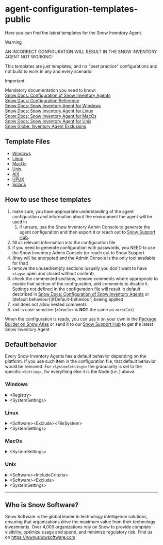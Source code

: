 # agent-configuration-templates-public

Here you can find the latest templates for the Snow Inventory Agent.

> [!WARNING]  
> AN INCORRECT CONFIGURATION WILL RESULT IN THE SNOW INVENTORY AGENT NOT WORKING!  
>  
> This templates are just templates, and no "best practice" configurations and not build to work in any and every scenario!  


> [!IMPORTANT]  
> Mandatory documentation you need to know:  
> [Snow Docs: Configuration of Snow Inventory Agents](https://docs.snowsoftware.com/snow-inventory/en/UUID-c54938ea-877f-3e63-7948-57b1e654802f.html)  
> [Snow Docs: Configuration Reference](https://docs.snowsoftware.com/documentation-resources/snow-inventory/configuration-doc.html)  
> [Snow Docs: Snow Inventory Agent for Windows](https://docs.snowsoftware.com/snow-inventory/en/UUID-a4ceda3e-9084-0bd8-c9c5-625964ee8e77.html)  
> [Snow Docs: Snow Inventory Agent for Linux](https://docs.snowsoftware.com/snow-inventory/en/UUID-8143d4ba-088a-9fb8-c791-95e62b3e7ee4.html)  
> [Snow Docs: Snow inventory Agent for MacOs](https://docs.snowsoftware.com/snow-inventory/en/UUID-8f964073-e34f-01c6-e57c-76e648b015e8.html)  
> [Snow Docs: Snow Inventory Agent for Unix](https://docs.snowsoftware.com/snow-inventory/en/UUID-93e9e6c7-33a0-0c85-c826-78f164c001ec.html)  
> [Snow Globe: Inventory Agent Exclusions](https://community.snowsoftware.com/s/article/Inventory-Agent-Exclusions)  

## Template Files

- [Windows](/windows/snowagent.config)
- [Linux](/linux/snowagent.config)
- [MacOs](/macos/snowagent.config)
- [Unix](/unix/snowagent.config)
- [AIX](/unix/AIX/snowagent.config)
- [HPUX](/unix/HPUX/snowagent.config)
- [Solaris](/unix/Solaris/snowagent.config)

## How to use these templates

1. make sure, you have appropriate understanding of the agent configuration and information about the environment the agent will be used in  
    1. if unsure, use the Snow Inventory Admin Console to generate the agent configuration and then export it or reach out to [Snow Support Hub](https://community.snowsoftware.com/s/support-hub).  
1. fill all relevant information into the configuration file  
1. if you need to generate configuration with passwords, you NEED to use the Snow Inventory Admin Console tor reach out to Snow Support.  
1. (they will be encrypted and the Admin Console is the only tool available for that)  
1. remove the unused/empty sections (usually you don't want to have `<tags>` open and closed without content)  
1. check the commented sections, remove comments where appropriate to enable that section of the configuration, add comments to disable it. Settings not defined in the configuration file will result in default described in [Snow Docs: Configuration of Snow Inventory Agents](https://docs.snowsoftware.com/snow-inventory/en/UUID-c54938ea-877f-3e63-7948-57b1e654802f.html) or (default behaviour)[#Default-behaviour] beeing applied  
1. xml does not allow nested comments
1. xml is case sensitive (`<Oracle>` is **NOT** the same as `<oracle>`)  

When the configuration is ready, you can use it on your own in the [Package Builder on Snow Atlas](https://docs.snowsoftware.com/snow-atlas/en/UUID-7a0f8e25-6f02-b787-057d-ddf03c886e9c.html) or send it to our [Snow Support Hub](https://community.snowsoftware.com/s/support-hub) to get the latest Snow Inventory Agent.

## Default behavior

Every Snow Inventory Agents has a default behavior depending on the platform. If you use such item in the configuration file, that default behavior would be removed. For `<SystemSettings>` the granularity is set to the specific `<Setting>`, for everything else it is the Node (i.e. ) above.

### Windows

<details>

<summary>&lt;Registry&gt;</summary>

Please use the "Collect custom registry keys" Scanning Module referenced in [Snow Docs: Package Builder - Scanning Modules](https://docs.snowsoftware.com/snow-atlas/en/UUID-fbea6041-f6ea-480b-2b10-292936b39f46.html#UUID-fbea6041-f6ea-480b-2b10-292936b39f46_section-idm423333219851216) instead of adding additional registry queries. You will lose:

- SQL Server details
- Exchange Server details
- Windows Clustering details
- Virtual Machine details

</details>

<details>

<summary>&lt;SystemSettings&gt;</summary>

```xml
<SystemSettings>
    <Setting key="env.is_virtual_desktop_infrastructure" value="false" />
    <Setting key="http.poll_interval" value="60" />
    <Setting key="http.poll_variance" value="0" />
    <Setting key="wmi.poll_interval" value="15" />
    <Setting key="send.max_scan_result_backlog_count" value="90" />
    <Setting key="http.ssl_verify" value="true" />
    <Setting key="env.powershell_timeout" value="300000" />
    <Setting key="log.append" value="false" />
    <Setting key="metering.is_enabled" value="true" />
    <Setting key="software.scan.enabled" value="true" />
    <Setting key="software.scan.custominfo" value="true" />
    <Setting key="software.scan.virtualsoftwareinfo" value="true" />
    <Setting key="software.scan.fonts" value="true" />
    <Setting key="software.scan.loginuser" value="true" />
    <Setting key="software.scan.netclient" value="true" />
    <Setting key="software.scan.netprotocol" value="true" />
    <Setting key="software.scan.ntservice" value="true" />
    <Setting key="software.scan.odbc" value="true" />
    <Setting key="software.scan.swidtags" value="true" />
    <Setting key="software.scan.userscan" value="true" />
    <Setting key="software.scan.fileshare" value="true" />
    <Setting key="software.scan.environmentvariables" value="true" />
    <Setting key="hardware.scan.enabled" value="true" />
    <Setting key="hardware.scan.networkadapter" value="true" />
    <Setting key="hardware.scan.device" value="true" />
    <Setting key="hardware.scan.displayadapter" value="true" />
    <Setting key="hardware.scan.expansionslot" value="true" />
    <Setting key="hardware.scan.keyboard" value="true" />
    <Setting key="hardware.scan.logicaldisk" value="true" />
    <Setting key="hardware.scan.memory" value="true" />
    <Setting key="hardware.scan.modem" value="true" />
    <Setting key="hardware.scan.monitor" value="true" />
    <Setting key="hardware.scan.mouse" value="true" />
    <Setting key="hardware.scan.multimedia" value="true" />
    <Setting key="hardware.scan.pci" value="true" />
    <Setting key="hardware.scan.physicaldisk" value="true" />
    <Setting key="hardware.scan.port" value="true" />
    <Setting key="hardware.scan.processor" value="true" />
    <Setting key="hardware.scan.scsi" value="true" />
    <Setting key="hardware.scan.tapedrive" value="true" />
    <Setting key="hardware.scan.usb" value="true" />
    <Setting key="hardware.scan.printer" value="true" />
</SystemSettings>
```

</details>

### Linux

<details>
<summary>&lt;Software&gt;&lt;Exclude&gt;&lt;FileSystem&gt;</summary>

To get the latest list of excluded files ystems, check [Snow Docs: Snow Inventory Agent for Linux - File system types not scanned by the Agent](https://docs.snowsoftware.com/snow-inventory/en/UUID-062baded-c442-e50e-2cd0-102c15e8e64b.html#UUID-062baded-c442-e50e-2cd0-102c15e8e64b_section-idm4662919877684832573844085199).

```xml
<Software>
    <Exclude>
        <FileSystem>binfmt_misc</FileSystem>
        <FileSystem>cifs</FileSystem>
        <FileSystem>devpts</FileSystem>
        <FileSystem>devtmpfs</FileSystem>
        <FileSystem>fuse</FileSystem>
        <FileSystem>fuse.gvfsd-fuse</FileSystem>
        <FileSystem>fuse.vmware-vmblock</FileSystem>
        <FileSystem>fuseblk</FileSystem>
        <FileSystem>nfs</FileSystem>
        <FileSystem>nfs4</FileSystem>
        <FileSystem>none</FileSystem>
        <FileSystem>panfs</FileSystem>
        <FileSystem>proc</FileSystem>
        <FileSystem>rpc-pipes</FileSystem>
        <FileSystem>smbfs</FileSystem>
        <FileSystem>sysfs</FileSystem>
        <FileSystem>tmpfs</FileSystem>
        <FileSystem>vmblock</FileSystem>
        <FileSystem>vmhgfs</FileSystem>
    </Exclude>
</Software>
```

</details>

<details>

<summary>&lt;SystemSettings&gt;</summary>

```xml
<SystemSettings>
    <Setting key="env.data_dir" value="data/"/>
    <Setting key="env.log_dir" value="data/"/>
    <Setting key="env.temp_dir" value="/tmp/snow/"/>
    <Setting key="send.max_scan_result_backlog_count" value="90"/>
    <Setting key="http.ssl_verify" value="false" />
    <Setting key="env.allowonlyonescanperday" value="false"/>
    <Setting key="log.append" value="false" />
</SystemSettings>
```
</details>

### MacOs

<details>

<summary>&lt;SystemSettings&gt;</summary>

```xml
<SystemSettings>
    <Setting key="env.data_dir" value="data/"/>
    <Setting key="env.log_dir" value="data/"/>
    <Setting key="env.temp_dir" value="/tmp/snow/"/>
    <Setting key="send.max_scan_result_backlog_count" value="90"/>
    <Setting key="http.ssl_verify" value="false" />
    <Setting key="env.allowonlyonescanperday" value="false"/>
    <Setting key="log.append" value="false" />
</SystemSettings>
```

</details>

### Unix

<details>

<summary>&lt;Software&gt;&lt;IncludeCriteria&gt;</summary>

```xml
<Software>
    <IncludeCriteria>
        <FileType>ELF*executable*</FileType>
        <FileType>64-bit XCOFF executable*</FileType>
        <FileType>executable (RISC System/6000)*</FileType>
        <FileType>PA-RISC*executable*</FileType>
        <FileType>java*</FileType>
    </IncludeCriteria>
</Software>
```

</details>

<details>

<summary>&lt;Software&gt;&lt;Exclude&gt;</summary>

```xml
<Software>
    <Exclude>
        <Path>/tmp*</Path>
        <Path>/var/tmp*</Path>
        <Path>*.au</Path>
        <Path>*.bmp</Path>
        <Path>*.bmu</Path>
        <Path>*.cfg</Path>
        <Path>*.class</Path>
        <Path>*.conf</Path>
        <Path>*.csm</Path>
        <Path>*.css</Path>
        <Path>*.dic</Path>
        <Path>*.enc</Path>
        <Path>*.gif</Path>
        <Path>*.h</Path>
        <Path>*.htm</Path>
        <Path>*.html</Path>
        <Path>*.jpg</Path>
        <Path>*.js</Path>
        <Path>*.log</Path>
        <Path>*.mo</Path>
        <Path>*.mof</Path>
        <Path>*.packlist</Path>
        <Path>*.pcf</Path>
        <Path>*.pc</Path>
        <Path>*.pf</Path>
        <Path>*.pl</Path>
        <Path>*.png</Path>
        <Path>*.po</Path>
        <Path>*.properties</Path>
        <Path>*.rdf</Path>
        <Path>*.sdl</Path>
        <Path>*.so</Path>
        <Path>*.sql</Path>
        <Path>*.ttf</Path>
        <Path>*.txe</Path>
        <Path>*.txt</Path>
        <Path>*.utf8</Path>
        <Path>*.xml</Path>
        <Path>*.xpt</Path>
        <Path>*.zip</Path>
        <Path>*/oracle/*/audit*</Path>
    </Exclude>
</Software>
```

</details>

<details>

<summary>&lt;SystemSettings&gt;</summary>

```xml
<SystemSettings>
    <Setting key="env.data_dir" value="data/"/>
    <Setting key="env.log_dir" value="data/"/>
    <Setting key="env.temp_dir" value="/tmp/snow/"/>
    <Setting key="send.max_scan_result_backlog_count" value="90"/>
    <Setting key="http.ssl_verify" value="false" />
    <Setting key="env.allowonlyonescanperday" value="false"/>
    <Setting key="log.append" value="false" />
</SystemSettings>
```
</details>

---

## Who is Snow Software?

Snow Software is the global leader in technology intelligence solutions, ensuring that organizations drive the maximum value from their technology investments. Over 4,000 organizations rely on Snow to provide complete visibility, optimize usage and spend, and minimize regulatory risk.
Find us on https://www.snowsoftware.com